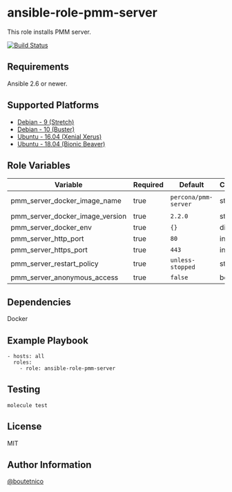 ansible-role-pmm-server
=======================

This role installs PMM server.

[![Build Status](https://travis-ci.org/boutetnico/ansible-role-pmm-server.svg?branch=master)](https://travis-ci.org/boutetnico/ansible-role-pmm-server)

Requirements
------------

Ansible 2.6 or newer.

Supported Platforms
-------------------

- [Debian - 9 (Stretch)](https://wiki.debian.org/DebianStretch)
- [Debian - 10 (Buster)](https://wiki.debian.org/DebianBuster)
- [Ubuntu - 16.04 (Xenial Xerus)](http://releases.ubuntu.com/16.04/)
- [Ubuntu - 18.04 (Bionic Beaver)](http://releases.ubuntu.com/18.04/)


Role Variables
--------------

| Variable                        | Required | Default                         | Choices   | Comments                                         |
|---------------------------------|----------|---------------------------------|-----------|--------------------------------------------------|
| pmm_server_docker_image_name    | true     | `percona/pmm-server`            | string    | https://hub.docker.com/r/percona/pmm-server/tags |
| pmm_server_docker_image_version | true     | `2.2.0`                         | string    |                                                  |
| pmm_server_docker_env           | true     | `{}`                            | dict      |                                                  |
| pmm_server_http_port            | true     | `80`                            | int       |                                                  |
| pmm_server_https_port           | true     | `443`                           | int       |                                                  |
| pmm_server_restart_policy       | true     | `unless-stopped`                | string    |                                                  |
| pmm_server_anonymous_access     | true     | `false`                         | bool      | Enable or disable auth                           |

Dependencies
------------

Docker

Example Playbook
----------------

    - hosts: all
      roles:
        - role: ansible-role-pmm-server

Testing
-------

`molecule test`

License
-------

MIT

Author Information
------------------

[@boutetnico](https://github.com/boutetnico)
